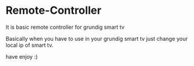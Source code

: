 # Remote-Controller
It is basic remote controller for grundig smart tv


Basically when you have to use in your grundig smart tv just change your local ip of  smart tv.

have enjoy :)
